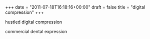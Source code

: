 +++
date = "2011-07-18T16:18:16+00:00"
draft = false
title = "digital compression"
+++
<p>hustled digital compression</p>&#13;
<p>commercial dental expression</p> 
